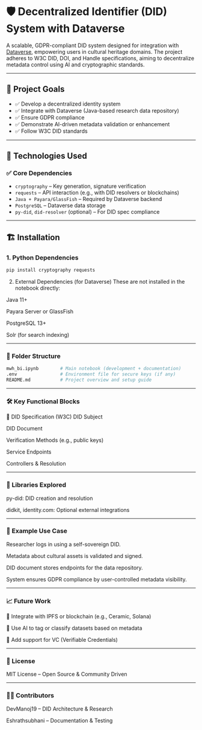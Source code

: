 # 🛡️ Decentralized Identifier (DID) System with Dataverse

A scalable, GDPR-compliant DID system designed for integration with [Dataverse](https://dataverse.org/), empowering users in cultural heritage domains. The project adheres to W3C DID, DOI, and Handle specifications, aiming to decentralize metadata control using AI and cryptographic standards.

---

## 🚀 Project Goals

- ✅ Develop a decentralized identity system  
- ✅ Integrate with Dataverse (Java-based research data repository)  
- ✅ Ensure GDPR compliance  
- ✅ Demonstrate AI-driven metadata validation or enhancement  
- ✅ Follow W3C DID standards  

---

## 🧩 Technologies Used

### ✅ Core Dependencies
- `cryptography` – Key generation, signature verification  
- `requests` – API interaction (e.g., with DID resolvers or blockchains)  
- `Java + Payara/GlassFish` – Required by Dataverse backend  
- `PostgreSQL` – Dataverse data storage  
- `py-did`, `did-resolver` (optional) – For DID spec compliance  

---

## 🏗️ Installation

### 1. Python Dependencies
```bash
pip install cryptography requests
```
2. External Dependencies (for Dataverse)
These are not installed in the notebook directly:

 Java 11+

 Payara Server or GlassFish

 PostgreSQL 13+

 Solr (for search indexing)

---

### 📁 Folder Structure
```bash
mwh_bi.ipynb        # Main notebook (development + documentation)
.env                # Environment file for secure keys (if any)
README.md           # Project overview and setup guide
```

---

### 🛠️ Key Functional Blocks
🔐 DID Specification (W3C)
DID Subject

DID Document

Verification Methods (e.g., public keys)

Service Endpoints

Controllers & Resolution

---

### 📡 Libraries Explored
py-did: DID creation and resolution

didkit, identity.com: Optional external integrations

---

### 📌 Example Use Case
Researcher logs in using a self-sovereign DID.

Metadata about cultural assets is validated and signed.

DID document stores endpoints for the data repository.

System ensures GDPR compliance by user-controlled metadata visibility.

---

### 📈 Future Work
🔗 Integrate with IPFS or blockchain (e.g., Ceramic, Solana)

🧠 Use AI to tag or classify datasets based on metadata

🔐 Add support for VC (Verifiable Credentials)

---
### 🤝 License
MIT License – Open Source & Community Driven

---

### 👨‍💻 Contributors
DevManoj19  – DID Architecture & Research

Eshrathsubhani – Documentation & Testing
